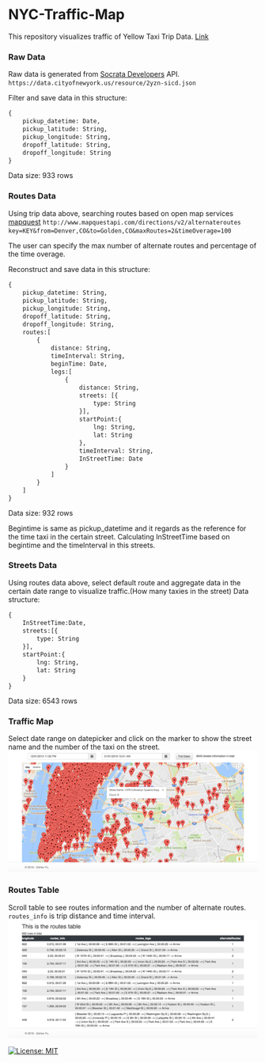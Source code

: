 # NYC-Traffic-Map
This repository visualizes traffic of Yellow Taxi Trip Data. [Link](https://nycrouting.herokuapp.com/)

### Raw Data
Raw data is generated from [Socrata Developers](https://data.cityofnewyork.us/view/ba8s-jw6u) API. `https://data.cityofnewyork.us/resource/2yzn-sicd.json`

Filter and save data in this structure:
```
{
    pickup_datetime: Date,
    pickup_latitude: String,
    pickup_longitude: String,
    dropoff_latitude: String,
    dropoff_longitude: String
}
```
Data size: 933 rows

### Routes Data
Using trip data above, searching routes based on open map services [mapquest](https://developer.mapquest.com/) `http://www.mapquestapi.com/directions/v2/alternateroutes key=KEY&from=Denver,CO&to=Golden,CO&maxRoutes=2&timeOverage=100`

The user can specify the max number of alternate routes and percentage of the time overage.

Reconstruct and save data in this structure:
```
{
    pickup_datetime: String,
    pickup_latitude: String,
    pickup_longitude: String,
    dropoff_latitude: String,
    dropoff_longitude: String,
    routes:[
        {
            distance: String,
            timeInterval: String,
            beginTime: Date,
            legs:[
                {
                    distance: String,
                    streets: [{
                    	type: String
                    }],
                    startPoint:{
                        lng: String,
                        lat: String
                    },
                    timeInterval: String,
                    InStreetTime: Date
                }    
            ]
        }
    ]
}
```
Data size: 932 rows

Begintime is same as pickup_datetime and it regards as the reference for the time taxi in the certain street. Calculating InStreetTime based on begintime and the timeInterval in this streets.

### Streets Data
Using routes data above, select default route and aggregate data in the certain date range to visualize traffic.(How many taxies in the street)
Data structure:
```
{
    InStreetTime:Date,
    streets:[{
        type: String
    }],
    startPoint:{
        lng: String,
        lat: String
    }
}
```
Data size: 6543 rows

### Traffic Map
Select date range on datepicker and click on the marker to show the street name and the number of the taxi on the street.
[![Traffic](/pic/Traffic.png)](https://nycrouting.herokuapp.com/)

### Routes Table
Scroll table to see routes information and the number of alternate routes. `routes_info` is trip distance and time interval.
[![routes](/pic/routes.png)](https://nycrouting.herokuapp.com/)

[![License: MIT](https://img.shields.io/badge/License-MIT-yellow.svg)](https://opensource.org/licenses/MIT)

